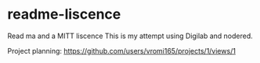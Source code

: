 # readme-liscence
Read ma and a MITT liscence
This is my attempt using Digilab and nodered.

Project planning:
https://github.com/users/vromi165/projects/1/views/1
